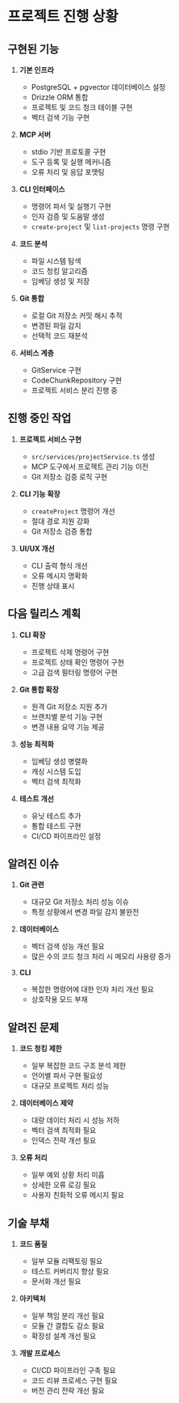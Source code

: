 # 프로젝트 진행 상황

## 구현된 기능

1. **기본 인프라**

   - PostgreSQL + pgvector 데이터베이스 설정
   - Drizzle ORM 통합
   - 프로젝트 및 코드 청크 테이블 구현
   - 벡터 검색 기능 구현

2. **MCP 서버**

   - stdio 기반 프로토콜 구현
   - 도구 등록 및 실행 메커니즘
   - 오류 처리 및 응답 포맷팅

3. **CLI 인터페이스**

   - 명령어 파서 및 실행기 구현
   - 인자 검증 및 도움말 생성
   - `create-project` 및 `list-projects` 명령 구현

4. **코드 분석**

   - 파일 시스템 탐색
   - 코드 청킹 알고리즘
   - 임베딩 생성 및 저장

5. **Git 통합**

   - 로컬 Git 저장소 커밋 해시 추적
   - 변경된 파일 감지
   - 선택적 코드 재분석

6. **서비스 계층**
   - GitService 구현
   - CodeChunkRepository 구현
   - 프로젝트 서비스 분리 진행 중

## 진행 중인 작업

1. **프로젝트 서비스 구현**

   - `src/services/projectService.ts` 생성
   - MCP 도구에서 프로젝트 관리 기능 이전
   - Git 저장소 검증 로직 구현

2. **CLI 기능 확장**

   - `createProject` 명령어 개선
   - 절대 경로 지원 강화
   - Git 저장소 검증 통합

3. **UI/UX 개선**
   - CLI 출력 형식 개선
   - 오류 메시지 명확화
   - 진행 상태 표시

## 다음 릴리스 계획

1. **CLI 확장**

   - 프로젝트 삭제 명령어 구현
   - 프로젝트 상태 확인 명령어 구현
   - 고급 검색 필터링 명령어 구현

2. **Git 통합 확장**

   - 원격 Git 저장소 지원 추가
   - 브랜치별 분석 기능 구현
   - 변경 내용 요약 기능 제공

3. **성능 최적화**

   - 임베딩 생성 병렬화
   - 캐싱 시스템 도입
   - 벡터 검색 최적화

4. **테스트 개선**
   - 유닛 테스트 추가
   - 통합 테스트 구현
   - CI/CD 파이프라인 설정

## 알려진 이슈

1. **Git 관련**

   - 대규모 Git 저장소 처리 성능 이슈
   - 특정 상황에서 변경 파일 감지 불완전

2. **데이터베이스**

   - 벡터 검색 성능 개선 필요
   - 많은 수의 코드 청크 처리 시 메모리 사용량 증가

3. **CLI**
   - 복잡한 명령어에 대한 인자 처리 개선 필요
   - 상호작용 모드 부재

## 알려진 문제

1. **코드 청킹 제한**

   - 일부 복잡한 코드 구조 분석 제한
   - 언어별 파서 구현 필요성
   - 대규모 프로젝트 처리 성능

2. **데이터베이스 제약**

   - 대량 데이터 처리 시 성능 저하
   - 벡터 검색 최적화 필요
   - 인덱스 전략 개선 필요

3. **오류 처리**
   - 일부 예외 상황 처리 미흡
   - 상세한 오류 로깅 필요
   - 사용자 친화적 오류 메시지 필요

## 기술 부채

1. **코드 품질**

   - 일부 모듈 리팩토링 필요
   - 테스트 커버리지 향상 필요
   - 문서화 개선 필요

2. **아키텍처**

   - 일부 책임 분리 개선 필요
   - 모듈 간 결합도 감소 필요
   - 확장성 설계 개선 필요

3. **개발 프로세스**
   - CI/CD 파이프라인 구축 필요
   - 코드 리뷰 프로세스 구현 필요
   - 버전 관리 전략 개선 필요

